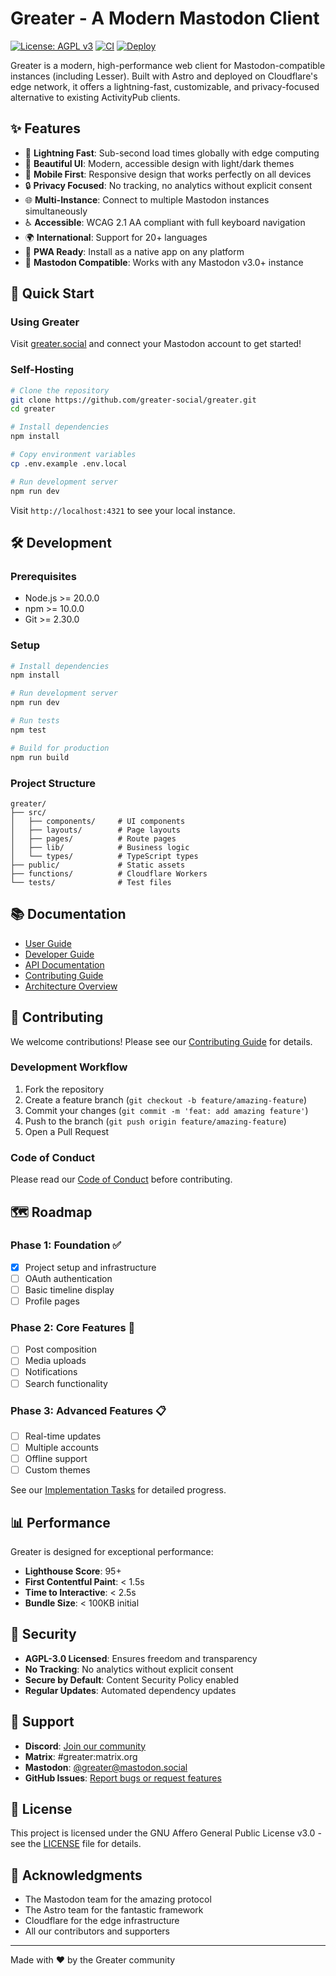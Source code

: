 # Greater - A Modern Mastodon Client

[![License: AGPL v3](https://img.shields.io/badge/License-AGPL%20v3-blue.svg)](https://www.gnu.org/licenses/agpl-3.0)
[![CI](https://github.com/greater-social/greater/workflows/CI/badge.svg)](https://github.com/greater-social/greater/actions)
[![Deploy](https://github.com/greater-social/greater/workflows/Deploy/badge.svg)](https://github.com/greater-social/greater/actions)

Greater is a modern, high-performance web client for Mastodon-compatible instances (including Lesser). Built with Astro and deployed on Cloudflare's edge network, it offers a lightning-fast, customizable, and privacy-focused alternative to existing ActivityPub clients.

## ✨ Features

- 🚀 **Lightning Fast**: Sub-second load times globally with edge computing
- 🎨 **Beautiful UI**: Modern, accessible design with light/dark themes
- 📱 **Mobile First**: Responsive design that works perfectly on all devices
- 🔒 **Privacy Focused**: No tracking, no analytics without explicit consent
- 🌐 **Multi-Instance**: Connect to multiple Mastodon instances simultaneously
- ♿ **Accessible**: WCAG 2.1 AA compliant with full keyboard navigation
- 🌍 **International**: Support for 20+ languages
- 📱 **PWA Ready**: Install as a native app on any platform
- 🔌 **Mastodon Compatible**: Works with any Mastodon v3.0+ instance

## 🚀 Quick Start

### Using Greater

Visit [greater.social](https://greater.social) and connect your Mastodon account to get started!

### Self-Hosting

```bash
# Clone the repository
git clone https://github.com/greater-social/greater.git
cd greater

# Install dependencies
npm install

# Copy environment variables
cp .env.example .env.local

# Run development server
npm run dev
```

Visit `http://localhost:4321` to see your local instance.

## 🛠️ Development

### Prerequisites

- Node.js >= 20.0.0
- npm >= 10.0.0
- Git >= 2.30.0

### Setup

```bash
# Install dependencies
npm install

# Run development server
npm run dev

# Run tests
npm test

# Build for production
npm run build
```

### Project Structure

```
greater/
├── src/
│   ├── components/     # UI components
│   ├── layouts/        # Page layouts
│   ├── pages/          # Route pages
│   ├── lib/            # Business logic
│   └── types/          # TypeScript types
├── public/             # Static assets
├── functions/          # Cloudflare Workers
└── tests/              # Test files
```

## 📚 Documentation

- [User Guide](docs/user-guide/README.md)
- [Developer Guide](DEVELOPER_GUIDELINES.md)
- [API Documentation](docs/api/README.md)
- [Contributing Guide](CONTRIBUTING.md)
- [Architecture Overview](TECHNICAL_ARCHITECTURE.md)

## 🤝 Contributing

We welcome contributions! Please see our [Contributing Guide](CONTRIBUTING.md) for details.

### Development Workflow

1. Fork the repository
2. Create a feature branch (`git checkout -b feature/amazing-feature`)
3. Commit your changes (`git commit -m 'feat: add amazing feature'`)
4. Push to the branch (`git push origin feature/amazing-feature`)
5. Open a Pull Request

### Code of Conduct

Please read our [Code of Conduct](CODE_OF_CONDUCT.md) before contributing.

## 🗺️ Roadmap

### Phase 1: Foundation ✅
- [x] Project setup and infrastructure
- [ ] OAuth authentication
- [ ] Basic timeline display
- [ ] Profile pages

### Phase 2: Core Features 🚧
- [ ] Post composition
- [ ] Media uploads
- [ ] Notifications
- [ ] Search functionality

### Phase 3: Advanced Features 📋
- [ ] Real-time updates
- [ ] Multiple accounts
- [ ] Offline support
- [ ] Custom themes

See our [Implementation Tasks](GREATER_IMPLEMENTATION_TASKS.md) for detailed progress.

## 📊 Performance

Greater is designed for exceptional performance:

- **Lighthouse Score**: 95+
- **First Contentful Paint**: < 1.5s
- **Time to Interactive**: < 2.5s
- **Bundle Size**: < 100KB initial

## 🔐 Security

- **AGPL-3.0 Licensed**: Ensures freedom and transparency
- **No Tracking**: No analytics without explicit consent
- **Secure by Default**: Content Security Policy enabled
- **Regular Updates**: Automated dependency updates

## 💖 Support

- **Discord**: [Join our community](https://discord.gg/greater)
- **Matrix**: #greater:matrix.org
- **Mastodon**: [@greater@mastodon.social](https://mastodon.social/@greater)
- **GitHub Issues**: [Report bugs or request features](https://github.com/greater-social/greater/issues)

## 📄 License

This project is licensed under the GNU Affero General Public License v3.0 - see the [LICENSE](LICENSE) file for details.

## 🙏 Acknowledgments

- The Mastodon team for the amazing protocol
- The Astro team for the fantastic framework
- Cloudflare for the edge infrastructure
- All our contributors and supporters

---

Made with ❤️ by the Greater community